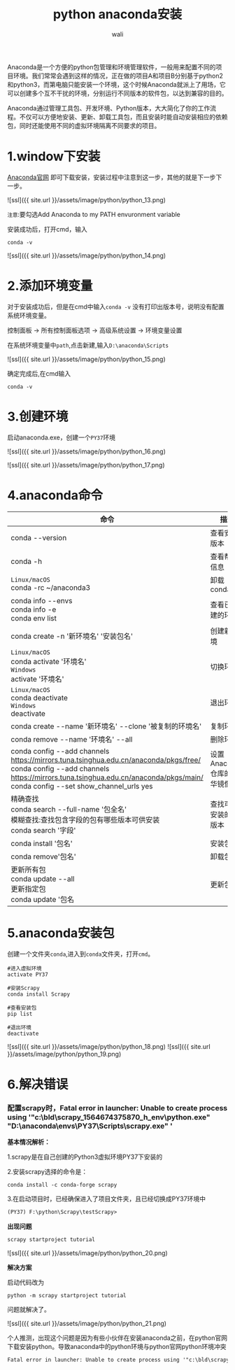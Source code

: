 ﻿---
layout: post
title: python anaconda安装 #标题
tagline: python anaconda安装 
category: python      #分类
author: wali    #作者
tag: python     #标签
ghurl:        #github url
ghurl_zip:   #github zip下载
comments: true

post_nav: ["1.window下安装", "2.添加环境变量", "3.创建环境", "4.anaconda命令", "5.anaconda安装包","6.解决错误"]
group_tag: python 杂记 
---

Anaconda是一个方便的python包管理和环境管理软件，一般用来配置不同的项目环境。我们常常会遇到这样的情况，正在做的项目A和项目B分别基于python2和python3，而第电脑只能安装一个环境，这个时候Anaconda就派上了用场，它可以创建多个互不干扰的环境，分别运行不同版本的软件包，以达到兼容的目的。

Anaconda通过管理工具包、开发环境、Python版本，大大简化了你的工作流程。不仅可以方便地安装、更新、卸载工具包，而且安装时能自动安装相应的依赖包，同时还能使用不同的虚拟环境隔离不同要求的项目。

# 1.window下安装

[Anaconda官网](https://www.anaconda.com/distribution/ "https://www.anaconda.com/distribution/") 即可下载安装，安装过程中注意到这一步，其他的就是下一步下一步。

![ssl]({{ site.url }}/assets/image/python/python_13.png)

`注意`:要勾选Add Anaconda to my PATH envuronment variable

安装成功后，打开cmd，输入

```
conda -v
```

![ssl]({{ site.url }}/assets/image/python/python_14.png)

# 2.添加环境变量

对于安装成功后，但是在cmd中输入`conda -v` 没有打印出版本号，说明没有配置系统环境变量。

控制面板 -> 所有控制面板选项 -> 高级系统设置 -> 环境变量设置

在系统环境变量中`path`,点击新建,输入`D:\anaconda\Scripts`

![ssl]({{ site.url }}/assets/image/python/python_15.png)

确定完成后,在cmd输入

```
conda -v
```

# 3.创建环境

启动anaconda.exe，创建一个`PY37`环境

![ssl]({{ site.url }}/assets/image/python/python_16.png)

![ssl]({{ site.url }}/assets/image/python/python_17.png)


# 4.anaconda命令


命令|描述|
-|-|
conda --version|查看安装版本|
conda -h|查看帮助信息|
`Linux/macOS` <br> conda -rc ~/anaconda3|卸载conda|
conda info --envs <br> conda info -e <br> conda env list|查看已创建的环境|
conda create -n '新环境名' '安装包名'|创建新环境|
`Linux/macOS`<br>conda activate '环境名' <br> `Windows` <br> activate '环境名'|切换环境|
`Linux/macOS` <br> conda deactivate <br> `Windows` <br> deactivate|退出环境|
conda create --name '新环境名' --clone '被复制的环境名'|复制环境|
conda remove --name '环境名' --all|删除环境|
conda config --add channels https://mirrors.tuna.tsinghua.edu.cn/anaconda/pkgs/free/<br>conda config --add channels https://mirrors.tuna.tsinghua.edu.cn/anaconda/pkgs/main/<br>conda config --set show_channel_urls yes|设置Anaconda仓库的清华镜像|
精确查找<br>conda search --full-name '包全名' <br>模糊查找:查找包含字段的包有哪些版本可供安装<br>conda search '字段'|查找可供安装的包版本|
conda install '包名'|安装包|
conda remove'包名'|卸载包|
更新所有包<br>conda update --all<br>更新指定包<br>conda update '包名|更新包|


# 5.anaconda安装包

创建一个文件夹`conda`,进入到`conda`文件夹，打开`cmd`。

```
#进入虚拟环境
activate PY37

#安装Scrapy
conda install Scrapy

#查看安装包
pip list

#退出环境
deactivate
```
![ssl]({{ site.url }}/assets/image/python/python_18.png)
![ssl]({{ site.url }}/assets/image/python/python_19.png)


# 6.解决错误

### 配置scrapy时，Fatal error in launcher: Unable to create process using '"c:\bld\scrapy_1564674375870\_h_env\python.exe" "D:\anaconda\envs\PY37\Scripts\scrapy.exe" '

**基本情况解析：**

1.scrapy是在自己创建的Python3虚拟环境PY37下安装的

2.安装scrapy选择的命令是：
```
conda install -c conda-forge scrapy
```

3.在启动项目时，已经确保进入了项目文件夹，且已经切换成PY37环境中

```txt
(PY37) F:\python\Scrapy\testScrapy>
```

**出现问题**

```txt
scrapy startproject tutorial
```

![ssl]({{ site.url }}/assets/image/python/python_20.png)

**解决方案**

启动代码改为

```
python -m scrapy startproject tutorial
```
问题就解决了。

![ssl]({{ site.url }}/assets/image/python/python_21.png)

个人推测，出现这个问题是因为有些小伙伴在安装anaconda之前，在python官网下载安装python。导致anaconda中的python环境与python官网python环境冲突
```txt
Fatal error in launcher: Unable to create process using '"c:\bld\scrapy_1564674375870\_h_env\python.exe" "D:\anaconda\envs\PY37\Scripts\scrapy.exe" '
```



